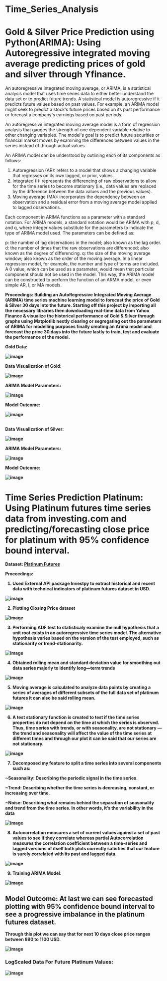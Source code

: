 # Time_Series_Analysis

# Gold & Silver Price Prediction using Python(ARIMA): Using Autoregressive integrated moving average predicting prices of gold and silver through Yfinance.

An autoregressive integrated moving average, or ARIMA, is a statistical analysis model that uses time series data to either better understand the data set or to predict future trends. 
A statistical model is autoregressive if it predicts future values based on past values. For example, an ARIMA model might seek to predict a stock's future prices based on its past performance or forecast a company's earnings based on past periods.

An autoregressive integrated moving average model is a form of regression analysis that gauges the strength of one dependent variable relative to other changing variables. The model's goal is to predict future securities or financial market moves by examining the differences between values in the series instead of through actual values.

An ARIMA model can be understood by outlining each of its components as follows:
1. Autoregression (AR): refers to a model that shows a changing variable that regresses on its own lagged, or prior, values.
2. Integrated (I): represents the differencing of raw observations to allow for the time series to become stationary (i.e., data values are replaced by the difference between the data values and the previous values).
3. Moving average (MA):  incorporates the dependency between an observation and a residual error from a moving average model applied to lagged observations.

Each component in ARIMA functions as a parameter with a standard notation. For ARIMA models, a standard notation would be ARIMA with p, d, and q, where integer values substitute for the parameters to indicate the type of ARIMA model used. The parameters can be defined as:

p: the number of lag observations in the model; also known as the lag order.
d: the number of times that the raw observations are differenced; also known as the degree of differencing.
q: the size of the moving average window; also known as the order of the moving average.
In a linear regression model, for example, the number and type of terms are included. A 0 value, which can be used as a parameter, would mean that particular component should not be used in the model. This way, the ARIMA model can be constructed to perform the function of an ARMA model, or even simple AR, I, or MA models.

<b>Proceedings:
Building an AutoRegressive Integrated Moving Average (ARIMA) time series machine learning model to forecast the price of Gold & Silver 30 days into the future. Starting off this project by importing all the necessary libraries then downloading real-time data from Yahoo Finance & visualize the historical performance of Gold & Silver through graphs using Matplotlib nextly clearing or segregating out the parameters of ARIMA for modelling purposes finally creating an Arima model and forecast the price 30 days into the future lastly to train, test and evaluate the performance of the model.

Gold Data:
  
  ![image](https://user-images.githubusercontent.com/86974424/171819356-b6871b14-c580-4580-81ef-ea6b1ae5a1bc.png)
  
Data Visualization of Gold:
  
  ![image](https://user-images.githubusercontent.com/86974424/171819416-1c515826-49cd-4949-8276-3cc394b22116.png)

ARIMA Model Parameters:
  
  ![image](https://user-images.githubusercontent.com/86974424/171819589-6cc2e4f9-2d0f-44b2-89fc-25cbfdbaaf93.png)

Model Outcome:
  
  ![image](https://user-images.githubusercontent.com/86974424/171819787-7a3283f4-fdb0-46ca-9d4a-50d4db4f827f.png)
##  
Data Visualization of Silver:
  
  ![image](https://user-images.githubusercontent.com/86974424/171819941-d8504d92-2206-4d7e-aaab-531e19f95366.png)

ARIMA Model Parameters:
  
  ![image](https://user-images.githubusercontent.com/86974424/171820014-8bac8ae0-a672-4001-b29c-057f0591a399.png)

Model Outcome:
  
  ![image](https://user-images.githubusercontent.com/86974424/171820101-39bbbacf-d4c3-4307-88f6-2f79967a899d.png)
#  
# Time Series Prediction Platinum: Using Platinum futures time series data from investing.com and predicting/forecasting close price for platinum with 95% confidence bound interval.
  
Dataset: [Platinum Futures](https://www.investing.com/commodities/platinum)
  
Proceedings: 
  
1. Used External API package Investpy to extract historical and recent data with technical indicators of platinum futures dataset in USD. 
  
  ![image](https://user-images.githubusercontent.com/86974424/174474290-205a93c5-49a3-4ef0-b97b-c912b1f35471.png)
  
2. Plotting Closing Price dataset
  
![image](https://user-images.githubusercontent.com/86974424/174474400-7e585437-9200-4b11-be20-8401006bed65.png)

3. Performing ADF test to statisticaly examine the null hypothesis that a unit root exists in an autoregressive time series model. The  alternative hypothesis varies based on the version of the test employed, such as stationarity or trend-stationarity.
  
  ![image](https://user-images.githubusercontent.com/86974424/174474352-3e78d00b-5348-4c20-9b76-4681f2601dfd.png)

4. Obtained rolling mean and standard deviation value for smoothing out data series majorly to identify long—term trends
  
![image](https://user-images.githubusercontent.com/86974424/174474407-6f3b0a50-dd79-48fb-8f6e-85432e061ba6.png)

5. Moving average is calculated to analyze data points by creating a series of averages of different subsets of the full data set of platinum futures it can also be said rolling mean.
  
![image](https://user-images.githubusercontent.com/86974424/174474432-20211d40-d09a-47bb-a0e1-3345758124dc.png)

6. A test stationary function is created to test if the time series properties do not depend on the time at which the series is observed. Thus, time series with trends, or with seasonality, are not stationary — the trend and seasonality will affect the value of the time   series at different times and through our plot it can be said that our series are not stationary.
  
![image](https://user-images.githubusercontent.com/86974424/174474469-80da2e15-5630-4211-bf57-a2cf70806a3e.png)

7. Decomposed my feature to split a time series into several components such as:

~Seasonality: Describing the periodic signal in the time series.
  
~Trend: Describing whether the time series is decreasing, constant, or increasing over time.
  
~Noise: Describing what remains behind the separation of seasonality and trend from the time series. In other words, it’s the variability in the data

![image](https://user-images.githubusercontent.com/86974424/174474529-66aec748-2df6-4298-a245-12e710547922.png)

8. Autocorrelation measures a set of current values against a set of past values to see if they correlate whereas partial Autocorrelation measures the correlation coefficient between a time-series and lagged versions of itself both plots correctly satisfies that our feature is surely correlated with its past and lagged data.

![image](https://user-images.githubusercontent.com/86974424/174474560-022624be-d460-423b-9752-5365df66ef6d.png)

9. Training ARIMA Model:
  
![image](https://user-images.githubusercontent.com/86974424/174474592-9b793f37-14cd-4c87-99e2-27d2299e5aa8.png)

## Model Outcome: At last we can see forecasted plotting with 95% confidence bound interval to see a progressive imbalance in the platinum futures dataset.
Through this plot we can say that for next 10 days close price ranges between 890 to 1100 USD.

![image](https://user-images.githubusercontent.com/86974424/174474628-ac7bc2c8-868a-414e-92c8-82c5a7012cba.png)

### LogScaled Data For Future Platinum Values:
  
![image](https://user-images.githubusercontent.com/86974424/174474663-35fe795b-32f8-40e1-bde7-62df2b983d34.png)






